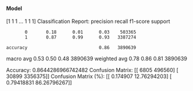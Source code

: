 #### Model
[1 1 1 ... 1 1 1]
Classification Report:
              precision    recall  f1-score   support

           0       0.18      0.01      0.03    503365
           1       0.87      0.99      0.93   3387274

    accuracy                           0.86   3890639
   macro avg       0.53      0.50      0.48   3890639
weighted avg       0.78      0.86      0.81   3890639

Accuracy: 0.8644286966742482
Confusion Matrix:
[[   6805  496560]
 [  30899 3356375]]
Confusion Matrix (%):
[[ 0.174907   12.76294203]
 [ 0.79418831 86.26796267]]
